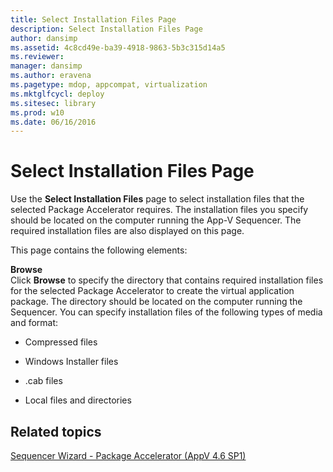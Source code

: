 ```yaml
---
title: Select Installation Files Page
description: Select Installation Files Page
author: dansimp
ms.assetid: 4c8cd49e-ba39-4918-9863-5b3c315d14a5
ms.reviewer: 
manager: dansimp
ms.author: eravena
ms.pagetype: mdop, appcompat, virtualization
ms.mktglfcycl: deploy
ms.sitesec: library
ms.prod: w10
ms.date: 06/16/2016
---
```



# Select Installation Files Page


Use the **Select Installation Files** page to select installation files that the selected Package Accelerator requires. The installation files you specify should be located on the computer running the App-V Sequencer. The required installation files are also displayed on this page.

This page contains the following elements:

<a href="" id="browse"></a>**Browse**  
Click **Browse** to specify the directory that contains required installation files for the selected Package Accelerator to create the virtual application package. The directory should be located on the computer running the Sequencer. You can specify installation files of the following types of media and format:

-   Compressed files

-   Windows Installer files

-   .cab files

-   Local files and directories

## Related topics


[Sequencer Wizard - Package Accelerator (AppV 4.6 SP1)](sequencer-wizard---package-accelerator--appv-46-sp1-.md)

 

 





